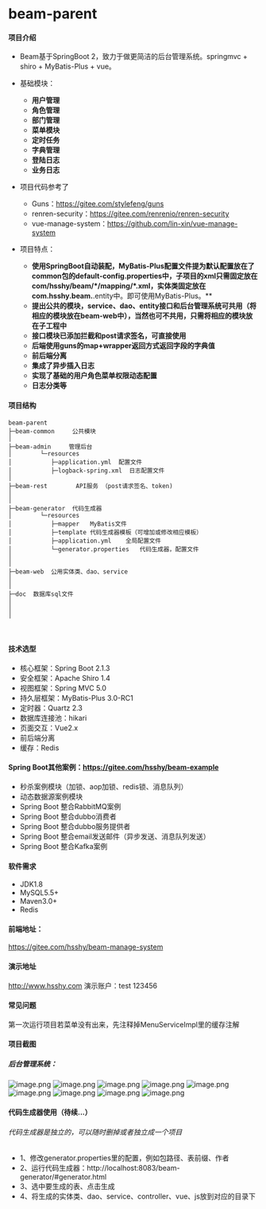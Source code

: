 # beam-parent

#### 项目介绍
- Beam基于SpringBoot 2，致力于做更简洁的后台管理系统。springmvc + shiro + MyBatis-Plus + vue。
- 基础模块：
  -  **用户管理**
  -  **角色管理** 
  -  **部门管理**
  -  **菜单模块**
  -  **定时任务**
  -  **字典管理**
  -  **登陆日志**
  -  **业务日志**
- 项目代码参考了
  - Guns：https://gitee.com/stylefeng/guns
  - renren-security：https://gitee.com/renrenio/renren-security
  - vue-manage-system：https://github.com/lin-xin/vue-manage-system
  
- 项目特点：
  - **使用SpringBoot自动装配，MyBatis-Plus配置文件提为默认配置放在了common包的default-config.properties中，子项目的xml只需固定放在com/hsshy/beam/\*/mapping/\*.xml，实体类固定放在com.hsshy.beam.**.entity中。即可使用MyBatis-Plus。**
  - **提出公共的模块，service、dao、entity接口和后台管理系统可共用（将相应的模块放在beam-web中），当然也可不共用，只需将相应的模块放在子工程中**
  - **接口模块已添加拦截和post请求签名，可直接使用**
  - **后端使用guns的map+wrapper返回方式返回字段的字典值**
  - **前后端分离**
  - **集成了异步插入日志**
  - **实现了基础的用户角色菜单权限动态配置**
  - **日志分类等**



#### 项目结构
````
beam-parent
├─beam-common     公共模块
│ 
├─beam-admin     管理后台
│        └─resources 
│           ├─application.yml  配置文件
│           ├─logback-spring.xml  日志配置文件
│ 
├─beam-rest        API服务 （post请求签名、token)
│        
│ 
├─beam-generator  代码生成器
│        └─resources 
│           ├─mapper   MyBatis文件
│           ├─template 代码生成器模板（可增加或修改相应模板）
│           ├─application.yml    全局配置文件
│           └─generator.properties   代码生成器，配置文件
│       
│ 
├─beam-web  公用实体类、dao、service
│   
│ 
├─doc  数据库sql文件
│ 
│ 
│ 
````

<br>

#### 技术选型
- 核心框架：Spring Boot 2.1.3
- 安全框架：Apache Shiro 1.4
- 视图框架：Spring MVC 5.0
- 持久层框架：MyBatis-Plus 3.0-RC1
- 定时器：Quartz 2.3
- 数据库连接池：hikari
- 页面交互：Vue2.x
- 前后端分离
- 缓存：Redis

#### Spring Boot其他案例：https://gitee.com/hsshy/beam-example
- 秒杀案例模块（加锁、aop加锁、redis锁、消息队列）
- 动态数据源案例模块
- Spring Boot 整合RabbitMQ案例
- Spring Boot 整合dubbo消费者
- Spring Boot 整合dubbo服务提供者
- Spring Boot 整合email发送邮件（异步发送、消息队列发送）
- Spring Boot 整合Kafka案例


#### 软件需求
- JDK1.8
- MySQL5.5+
- Maven3.0+
- Redis

#### 前端地址：
https://gitee.com/hsshy/beam-manage-system

#### 演示地址
http://www.hsshy.com
演示账户：test 123456

#### 常见问题
第一次运行项目若菜单没有出来，先注释掉MenuServiceImpl里的缓存注解

#### 项目截图
##### 后台管理系统：
![image.png](https://upload-images.jianshu.io/upload_images/13498144-c83089109737709c.png?imageMogr2/auto-orient/strip%7CimageView2/2/w/1240)
![image.png](https://upload-images.jianshu.io/upload_images/13498144-3efb2aa334717c6b.png?imageMogr2/auto-orient/strip%7CimageView2/2/w/1240)
![image.png](https://upload-images.jianshu.io/upload_images/13498144-47608fef199fac65.png?imageMogr2/auto-orient/strip%7CimageView2/2/w/1240)
![image.png](https://upload-images.jianshu.io/upload_images/13498144-23439e67ae3df2f7.png?imageMogr2/auto-orient/strip%7CimageView2/2/w/1240)
![image.png](https://upload-images.jianshu.io/upload_images/13498144-01f8a58a32d513ca.png?imageMogr2/auto-orient/strip%7CimageView2/2/w/1240)
![image.png](https://upload-images.jianshu.io/upload_images/13498144-81e727c82affa1b0.png?imageMogr2/auto-orient/strip%7CimageView2/2/w/1240)
![image.png](https://upload-images.jianshu.io/upload_images/13498144-32261ca3ec99e6ee.png?imageMogr2/auto-orient/strip%7CimageView2/2/w/1240)
![image.png](https://upload-images.jianshu.io/upload_images/13498144-5bb29689629e43c9.png?imageMogr2/auto-orient/strip%7CimageView2/2/w/1240)
![image.png](https://upload-images.jianshu.io/upload_images/13498144-56d2d548f945d51b.png?imageMogr2/auto-orient/strip%7CimageView2/2/w/1240)

#### 代码生成器使用（待续...）
###### 代码生成器是独立的，可以随时删掉或者独立成一个项目
- 1、修改generator.properties里的配置，例如包路径、表前缀、作者
- 2、运行代码生成器：http://localhost:8083/beam-generator/#generator.html
- 3、选中要生成的表、点击生成
- 4、将生成的实体类、dao、service、controller、vue、js放到对应的目录下